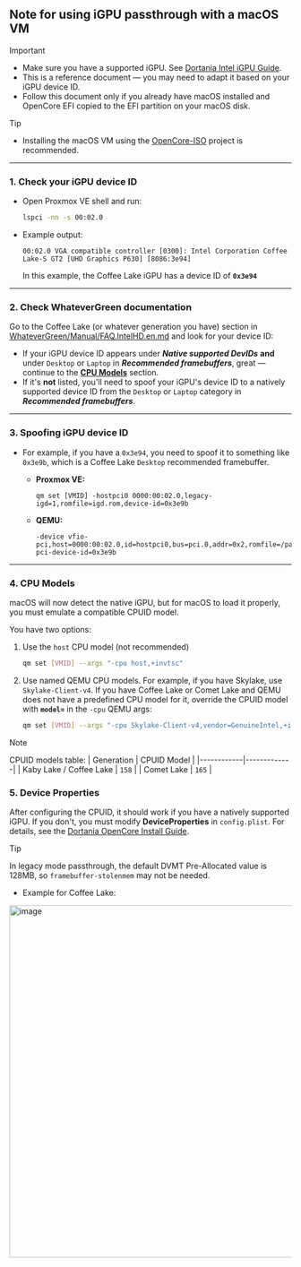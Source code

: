 ## Note for using iGPU passthrough with a macOS VM
> [!Important]
> * Make sure you have a supported iGPU. See [Dortania Intel iGPU Guide](https://dortania.github.io/GPU-Buyers-Guide/modern-gpus/intel-gpu.html).  
> * This is a reference document — you may need to adapt it based on your iGPU device ID.
> * Follow this document only if you already have macOS installed and OpenCore EFI copied to the EFI partition on your macOS disk.

> [!Tip]
> * Installing the macOS VM using the [OpenCore-ISO](https://github.com/LongQT-sea/OpenCore-ISO) project is recommended.

---

### 1. Check your iGPU device ID
- Open Proxmox VE shell and run:
   ```bash
   lspci -nn -s 00:02.0
   ````

- Example output:
   ```
   00:02.0 VGA compatible controller [0300]: Intel Corporation Coffee Lake-S GT2 [UHD Graphics P630] [8086:3e94]
   ```
   In this example, the Coffee Lake iGPU has a device ID of **`0x3e94`**

---

### 2. Check WhateverGreen documentation
Go to the Coffee Lake (or whatever generation you have) section in [WhateverGreen/Manual/FAQ.IntelHD.en.md](https://github.com/acidanthera/WhateverGreen/blob/master/Manual/FAQ.IntelHD.en.md) and look for your device ID:

* If your iGPU device ID appears under ***Native supported DevIDs*** **and** under `Desktop` or `Laptop` in ***Recommended framebuffers***, great — continue to the [**CPU Models**](#4-cpu-models) section.
* If it's **not** listed, you'll need to spoof your iGPU's device ID to a natively supported device ID from the `Desktop` or `Laptop` category in ***Recommended framebuffers***.

---

### 3. Spoofing iGPU device ID
* For example, if you have a `0x3e94`, you need to spoof it to something like `0x3e9b`, which is a Coffee Lake `Desktop` recommended framebuffer.
  - **Proxmox VE:**
     ```
     qm set [VMID] -hostpci0 0000:00:02.0,legacy-igd=1,romfile=igd.rom,device-id=0x3e9b
     ```

  - **QEMU:**
     ```
     -device vfio-pci,host=0000:00:02.0,id=hostpci0,bus=pci.0,addr=0x2,romfile=/path/to/rom/file,x-pci-device-id=0x3e9b
     ```

---

### 4. CPU Models
macOS will now detect the native iGPU, but for macOS to load it properly, you must emulate a compatible CPUID model.

You have two options:

1. Use the `host` CPU model (not recommended)
   ```bash
   qm set [VMID] --args "-cpu host,+invtsc"
   ```

2. Use named QEMU CPU models. For example, if you have Skylake, use `Skylake-Client-v4`. If you have Coffee Lake or Comet Lake and QEMU does not have a predefined CPU model for it, override the CPUID model with **`model=`** in the `-cpu` QEMU args:
   ```bash
   qm set [VMID] --args "-cpu Skylake-Client-v4,vendor=GenuineIntel,+invtsc,model=158"
   ```

> [!Note]
> CPUID models table:
> | Generation | CPUID Model |
> |------------|-------------|
> | Kaby Lake / Coffee Lake | `158` |
> | Comet Lake | `165` |

### 5. Device Properties
After configuring the CPUID, it should work if you have a natively supported iGPU. If you don't, you must modify **DeviceProperties** in `config.plist`. For details, see the [Dortania OpenCore Install Guide](https://dortania.github.io/OpenCore-Install-Guide/config.plist/).
> [!Tip]
> In legacy mode passthrough, the default DVMT Pre-Allocated value is 128MB, so `framebuffer-stolenmem` may not be needed.
- Example for Coffee Lake:
<img width="1151" height="629" alt="image" src="https://github.com/user-attachments/assets/47f3078d-a0ac-49a5-91dd-17c0375c19a7" />